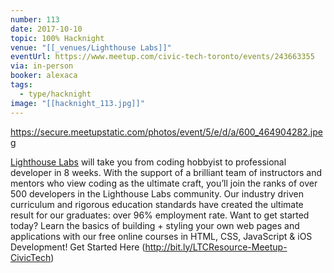 ```yaml
---
number: 113
date: 2017-10-10
topic: 100% Hacknight
venue: "[[_venues/Lighthouse Labs]]"
eventUrl: https://www.meetup.com/civic-tech-toronto/events/243663355
via: in-person
booker: alexaca
tags:
  - type/hacknight
image: "[[hacknight_113.jpg]]"
---
```


https://secure.meetupstatic.com/photos/event/5/e/d/a/600_464904282.jpeg

[Lighthouse Labs](http://lighthouselabs.ca/) will take you from coding hobbyist to professional developer in 8 weeks. With the support of a brilliant team of instructors and mentors who view coding as the ultimate craft, you’ll join the ranks of over 500 developers in the Lighthouse Labs community. Our industry driven curriculum and rigorous education standards have created the ultimate result for our graduates: over 96% employment rate. Want to get started today? Learn the basics of building + styling your own web pages and applications with our free online courses in HTML, CSS, JavaScript & iOS Development! Get Started Here (http://bit.ly/LTCResource-Meetup-CivicTech)
